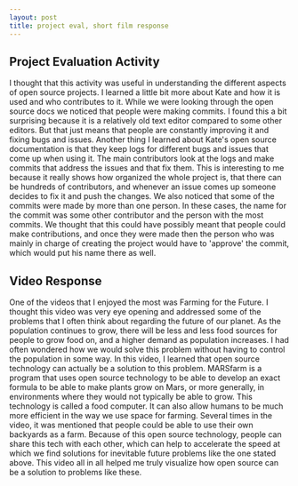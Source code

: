 ```yaml
---
layout: post
title: project eval, short film response
---
```



## Project Evaluation Activity

I thought that this activity was useful in understanding the different aspects of open source projects. I learned a little bit more about Kate and how it is used and who contributes to it. While we were looking through the open source docs we noticed that people were making commits. I found this a bit surprising because it is a relatively old text editor compared to some other editors. But that just means that people are constantly improving it and fixing bugs and issues. Another thing I learned about Kate's open source documentation is that they keep logs for different bugs and issues that come up when using it. The main contributors look at the logs and make commits that address the issues and that fix them. This is interesting to me because it really shows how organized the whole project is, that there can be hundreds of contributors, and whenever an issue comes up someone decides to fix it and push the changes. We also noticed that some of the commits were made by more than one person. In these cases, the name for the commit was some other contributor and the person with the most commits. We thought that this could have possibly meant that people could make contributions, and once they were made then the person who was mainly in charge of creating the project would have to 'approve' the commit, which would put his name there as well. 

<!--more-->

## Video Response

One of the videos that I enjoyed the most was Farming for the Future. I thought this video was very eye opening and addressed some of the problems that I often think about regarding the future of our planet. As the population continues to grow, there will be less and less food sources for people to grow food on, and a higher demand as population increases. I had often wondered how we would solve this problem without having to control the population in some way. In this video, I learned that open source technology can actually be a solution to this problem. MARSfarm is a program that uses open source technology to be able to develop an exact formula to be able to make plants grow on Mars, or more generally, in environments where they would not typically be able to grow. This technology is called a food computer. It can also allow humans to be much more efficient in the way we use space for farming. Several times in the video, it was mentioned that people could be able to use their own backyards as a farm. Because of this open source technology, people can share this tech with each other, which can help to accelerate the speed at which we find solutions for inevitable future problems like the one stated above. This video all in all helped me truly visualize how open source can be a solution to problems like these. 